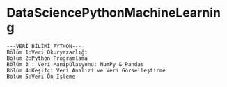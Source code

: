 # DataSciencePythonMachineLearning


	---VERİ BİLİMİ PYTHON--- 
	Bölüm 1:Veri Okuryazarlığı
	Bölüm 2:Python Programlama
	Bölüm 3 : Veri Manipülasyonu: NumPy & Pandas
	Bölüm 4:Keşifçi Veri Analizi ve Veri Görselleştirme
	Bölüm 5:Veri Ön İşleme

